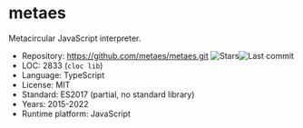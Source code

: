 # metaes

Metacircular JavaScript interpreter.

* Repository:       https://github.com/metaes/metaes.git <span class="shields"><img src="https://img.shields.io/github/stars/metaes/metaes?label=&style=flat-square" alt="Stars" title="Stars"><img src="https://img.shields.io/github/last-commit/metaes/metaes?label=&style=flat-square" alt="Last commit" title="Last commit"></span>
* LOC:              2833 (`cloc lib`)
* Language:         TypeScript
* License:          MIT
* Standard:         ES2017 (partial, no standard library)
* Years:            2015-2022
* Runtime platform: JavaScript
